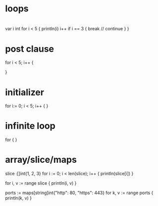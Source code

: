 # loops

#
var i int
for i < 5 {
  println(i)
  i++
  if i == 3 {
    break
    // continue
  }
}

#  post clause
for i < 5; i++ {

}

# initializer
for i:= 0; i < 5; i++ {
}


# infinite loop
for {
}


# array/slice/maps

slice :[]int{1, 2, 3}
for i := 0; i < len(slice); i++ {
  println(slice[i])
}

for i, v := range slice {
  println(i, v)
}

ports := maps[string]int{"http": 80, "https": 443}
for k, v := range ports {
  println(k, v)
}


